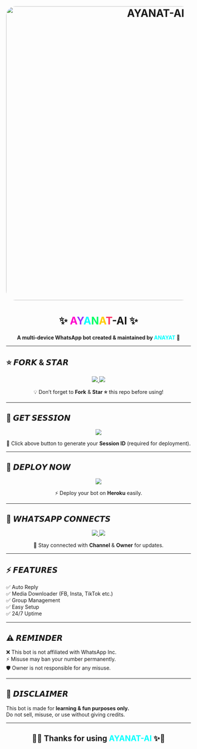 <h1 align="center">
  <img src="https://files.catbox.moe/rexuf8.jpg" alt="AYANAT-AI" width="800" style="border-radius:25px;"/>
</h1>

<h1 align="center">
  ✨ <span style="color:#ff00cc;">A</span><span style="color:#9933ff;">Y</span><span style="color:#00ffff;">A</span><span style="color:#00ff66;">N</span><span style="color:#ffcc00;">A</span><span style="color:#ff3366;">T</span>-AI ✨
</h1>

<p align="center">
  <b>A multi-device WhatsApp bot created & maintained by <span style="color:#00FFFF;">ANAYAT</span> 🚀</b>
</p>

---

## ⭐ 𝙁𝙊𝙍𝙆 & 𝙎𝙏𝘼𝙍

<p align="center">
  <a href="https://anayat-ai-kashmairi.onrender.com/">
    <img src="https://img.shields.io/badge/Fork-Repo-ff00ff?style=for-the-badge&logo=github&logoColor=white"/>
  </a>
  <a href="https://github.com/ANAYAT-AI/ANAYAT-AI">
    <img src="https://img.shields.io/github/stars/ANAYAT-AI/ANAYAT-AI?style=for-the-badge&color=gold&logo=github"/>
  </a>
</p>

<p align="center">💡 Don’t forget to <b>Fork</b> & <b>Star ⭐</b> this repo before using!</p>

---

## 🔑 𝙂𝙀𝙏 𝙎𝙀𝙎𝙎𝙄𝙊𝙉

<p align="center">
  <a href="https://anayat-hacker-iit3.onrender.com">
    <img src="https://img.shields.io/badge/Get-Session_ID-00BFFF?style=for-the-badge&logo=whatsapp&logoColor=white"/>
  </a>
</p>

<p align="center">📲 Click above button to generate your <b>Session ID</b> (required for deployment).</p>

---

## 🚀 𝘿𝙀𝙋𝙇𝙊𝙔 𝙉𝙊𝙒

<p align="center">
  <a href="https://dashboard.heroku.com/new?template=https://github.com/ANAYAT-AI/ANAYAT-AI">
    <img src="https://img.shields.io/badge/Deploy-Heroku-7952B3?style=for-the-badge&logo=heroku&logoColor=white"/>
  </a>
</p>

<p align="center">⚡ Deploy your bot on <b>Heroku</b> easily.</p>

---

## 📡 𝙒𝙃𝘼𝙏𝙎𝘼𝙋𝙋 𝘾𝙊𝙉𝙉𝙀𝘾𝙏𝙎

<p align="center">
  <a href="https://whatsapp.com/channel/0029VbAm8LqL2ATpxklIct2g">
    <img src="https://img.shields.io/badge/Join-Channel-25D366?style=for-the-badge&logo=whatsapp&logoColor=white"/>
  </a>
  <a href="https://api.whatsapp.com/send?phone=+923452401207&text=➪𝐇𝐄𝐘𓆩𝗞𝗔𝗦𝗛𝗠𝗜𝗥𝗜𝗛𝗔𝗖𝗞𝗘𝗥🐍🍷🌹">
    <img src="https://img.shields.io/badge/Contact-Owner-ff0000?style=for-the-badge&logo=whatsapp&logoColor=white"/>
  </a>
</p>

<p align="center">📢 Stay connected with <b>Channel</b> & <b>Owner</b> for updates.</p>

---

## ⚡ 𝙁𝙀𝘼𝙏𝙐𝙍𝙀𝙎

✅ Auto Reply  
✅ Media Downloader (FB, Insta, TikTok etc.)  
✅ Group Management  
✅ Easy Setup  
✅ 24/7 Uptime  

---

## ⚠️ 𝙍𝙀𝙈𝙄𝙉𝘿𝙀𝙍

❌ This bot is not affiliated with WhatsApp Inc.  
⚡ Misuse may ban your number permanently.  
🛡️ Owner is not responsible for any misuse.  

---

## 📝 𝘿𝙄𝙎𝘾𝙇𝘼𝙄𝙈𝙀𝙍

This bot is made for **learning & fun purposes only.**  
Do not sell, misuse, or use without giving credits.  

---

<h2 align="center">
  🌈✨ Thanks for using <span style="color:#00FFFF;">AYANAT-AI</span> ✨🌈
</h2>
